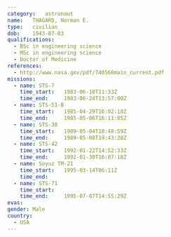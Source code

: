 ```yaml
---
category:	astronaut
name:	THAGARD, Norman E.
type:	civilian
dob:	1943-07-03
qualifications:
  - BSc in engineering science
  - MSc in engineering science
  - Doctor of Medicine
references:
  - http://www.nasa.gov/pdf/740566main_current.pdf
missions:
  - name: STS-7
    time_start:   1983-06-18T11:33Z
    time_end:     1983-06-24T13:57:00Z
  - name: STS-51-B
    time_start:   1985-04-29T16:02:18Z
    time_end:     1985-05-06T16:11:05Z
  - name: STS-30
    time_start:   1989-05-04T18:48:59Z
    time_end:     1989-05-08T19:43:28Z
  - name: STS-42
    time_start:   1992-01-22T14:52:33Z
    time_end:     1992-01-30T16:07:18Z
  - name: Soyuz TM-21
    time_start:   1995-03-14T06:11Z
    time_end:     
  - name: STS-71
    time_start:   
    time_end:     1995-07-07T14:55:29Z
evas:
gender:	Male
country:
  - USA
---
```

